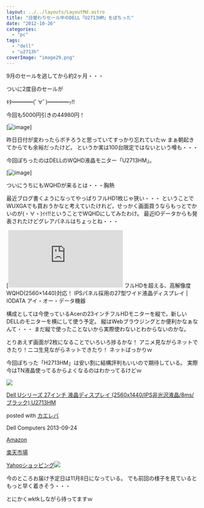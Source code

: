 ```yaml
---
layout: ../../layouts/LayoutMd.astro
title: "日替わりセール中のDELL「U2713HM」をぽちった"
date: "2012-10-26"
categories: 
  - "pc"
tags: 
  - "dell"
  - "u2713h"
coverImage: "image29.png"
---
```


9月のセールを逃してから約2ヶ月・・・

ついに2度目のセールが

ｷﾀ━━━━(ﾟ∀ﾟ)━━━━ｯ!!

今回も5000円引きの44980円！

[![image](/wp/images/image_thumb29.png "image")]

昨日日付が変わったらポチろうと思っていてすっかり忘れていたｗ まぁ朝起きてからでも余裕だったけど。 というか実は100台限定ではないという噂も・・・

今回ぽちったのはDELLのWQHD液晶モニター「U2713HM」。

[![image](/wp/images/image_thumb30.png "image")]

ついにうちにもWQHDが来るとは・・・胸熱

最近ブログ書くようになってやっぱりフルHD1枚じゃ狭い・・・ ということでWUXGAでも買おうかなと考えていたけれど，せっかく画面買うならもっとでかいのが(・∀・)ｲｲ!!ということでWQHDにしてみたわけ。 最近IOデータからも発表されたけどグレアパネルはちょっとね・・・

[![http://www.iodata.jp/news/2012/newprod/10/lcd-mf271cgbr.htm](http://capture.heartrails.com/200x150/cool/1351292223758?http://www.iodata.jp/news/2012/newprod/10/lcd-mf271cgbr.htm "新製品情報 2012年 | フルHDを超える、高解像度WQHD(2560×1440)対応！ IPSパネル採用の27型ワイド液晶ディスプレイ | IODATA アイ・オー・データ機器")](http://www.iodata.jp/news/2012/newprod/10/lcd-mf271cgbr.htm) [](http://www.iodata.jp/news/2012/newprod/10/lcd-mf271cgbr.htm)フルHDを超える、高解像度WQHD(2560×1440)対応！ IPSパネル採用の27型ワイド液晶ディスプレイ | IODATA アイ・オー・データ機器

構成としては今使っているAcerの23インチフルHDモニターを縦で，新しいDELLのモニターを横にして使う予定。 縦はWebブラウジングとか便利かなぁなんて・・・ まだ縦で使ったことないから実際使わないとわからないのかな。

とりあえず画面が2枚になることでいろいろ捗るかな！ アニメ見ながらネットできたり！ニコ生見ながらネットできたり！ ネットばっかりｗ

今回ぽちった「H2713HM」は安い割に結構評判もいいので期待している。 実際今はTN液晶使ってるからよくなるのはわかってるけどｗ

[![](/wp/images/31tNWO5Qw2L._SL160_.jpg)](http://www.amazon.co.jp/exec/obidos/ASIN/B00FEZD878/mizuka123-22/)

[Dell Uシリーズ 27インチ 液晶ディスプレイ (2560x1440/IPS非光沢液晶/8ms/ブラック) U2713HM](http://www.amazon.co.jp/exec/obidos/ASIN/B00FEZD878/mizuka123-22/)

posted with [カエレバ](http://kaereba.com)

Dell Computers 2013-09-24

[Amazon](http://www.amazon.co.jp/gp/search?keywords=Dell%20U%E3%82%B7%E3%83%AA%E3%83%BC%E3%82%BA%2027%E3%82%A4%E3%83%B3%E3%83%81%20%E6%B6%B2%E6%99%B6%E3%83%87%E3%82%A3%E3%82%B9%E3%83%97%E3%83%AC%E3%82%A4%20%282560x1440%2FIPS%E9%9D%9E%E5%85%89%E6%B2%A2%E6%B6%B2%E6%99%B6%2F8ms%2F%E3%83%96%E3%83%A9%E3%83%83%E3%82%AF%29%20U2713HM&__mk_ja_JP=%E3%82%AB%E3%82%BF%E3%82%AB%E3%83%8A&tag=mizuka123-22)

[楽天市場](https://hb.afl.rakuten.co.jp/hgc/042e7c24.303572e6.042e7c25.e339d30a/?pc=http%3A%2F%2Fsearch.rakuten.co.jp%2Fsearch%2Fmall%2FDell%2520U%25E3%2582%25B7%25E3%2583%25AA%25E3%2583%25BC%25E3%2582%25BA%252027%25E3%2582%25A4%25E3%2583%25B3%25E3%2583%2581%2520%25E6%25B6%25B2%25E6%2599%25B6%25E3%2583%2587%25E3%2582%25A3%25E3%2582%25B9%25E3%2583%2597%25E3%2583%25AC%25E3%2582%25A4%2520%25282560x1440%252FIPS%25E9%259D%259E%25E5%2585%2589%25E6%25B2%25A2%25E6%25B6%25B2%25E6%2599%25B6%252F8ms%252F%25E3%2583%2596%25E3%2583%25A9%25E3%2583%2583%25E3%2582%25AF%2529%2520U2713HM%2F-%2Ff.1-p.1-s.1-sf.0-st.A-v.2%3Fx%3D0%26scid%3Daf_ich_link_urltxt%26m%3Dhttp%3A%2F%2Fm.rakuten.co.jp%2F)

[Yahooショッピング![](//ad.jp.ap.valuecommerce.com/servlet/gifbanner?sid=3066752&pid=881990642)](//ck.jp.ap.valuecommerce.com/servlet/referral?sid=3066752&pid=881990642&vc_url=http%3A%2F%2Fsearch.shopping.yahoo.co.jp%2Fsearch%3Fp%3DDell%2520U%25E3%2582%25B7%25E3%2583%25AA%25E3%2583%25BC%25E3%2582%25BA%252027%25E3%2582%25A4%25E3%2583%25B3%25E3%2583%2581%2520%25E6%25B6%25B2%25E6%2599%25B6%25E3%2583%2587%25E3%2582%25A3%25E3%2582%25B9%25E3%2583%2597%25E3%2583%25AC%25E3%2582%25A4%2520%25282560x1440%252FIPS%25E9%259D%259E%25E5%2585%2589%25E6%25B2%25A2%25E6%25B6%25B2%25E6%2599%25B6%252F8ms%252F%25E3%2583%2596%25E3%2583%25A9%25E3%2583%2583%25E3%2582%25AF%2529%2520U2713HM&vcptn=kaereba)

今のところお届け予定日は11月8日になっている。 でも前回の様子を見ているともっと早く着きそう・・・

とにかくwktkしながら待ってますｗ

